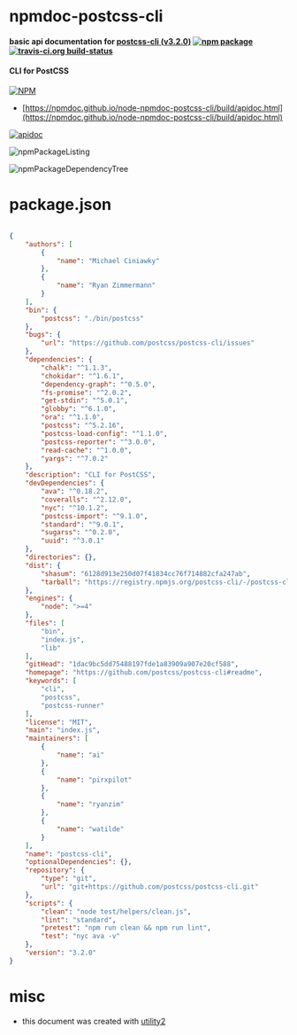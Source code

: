 # npmdoc-postcss-cli

#### basic api documentation for  [postcss-cli (v3.2.0)](https://github.com/postcss/postcss-cli#readme)  [![npm package](https://img.shields.io/npm/v/npmdoc-postcss-cli.svg?style=flat-square)](https://www.npmjs.org/package/npmdoc-postcss-cli) [![travis-ci.org build-status](https://api.travis-ci.org/npmdoc/node-npmdoc-postcss-cli.svg)](https://travis-ci.org/npmdoc/node-npmdoc-postcss-cli)

#### CLI for PostCSS

[![NPM](https://nodei.co/npm/postcss-cli.png?downloads=true&downloadRank=true&stars=true)](https://www.npmjs.com/package/postcss-cli)

- [https://npmdoc.github.io/node-npmdoc-postcss-cli/build/apidoc.html](https://npmdoc.github.io/node-npmdoc-postcss-cli/build/apidoc.html)

[![apidoc](https://npmdoc.github.io/node-npmdoc-postcss-cli/build/screenCapture.buildCi.browser.%252Ftmp%252Fbuild%252Fapidoc.html.png)](https://npmdoc.github.io/node-npmdoc-postcss-cli/build/apidoc.html)

![npmPackageListing](https://npmdoc.github.io/node-npmdoc-postcss-cli/build/screenCapture.npmPackageListing.svg)

![npmPackageDependencyTree](https://npmdoc.github.io/node-npmdoc-postcss-cli/build/screenCapture.npmPackageDependencyTree.svg)



# package.json

```json

{
    "authors": [
        {
            "name": "Michael Ciniawky"
        },
        {
            "name": "Ryan Zimmermann"
        }
    ],
    "bin": {
        "postcss": "./bin/postcss"
    },
    "bugs": {
        "url": "https://github.com/postcss/postcss-cli/issues"
    },
    "dependencies": {
        "chalk": "^1.1.3",
        "chokidar": "^1.6.1",
        "dependency-graph": "^0.5.0",
        "fs-promise": "^2.0.2",
        "get-stdin": "^5.0.1",
        "globby": "^6.1.0",
        "ora": "^1.1.0",
        "postcss": "^5.2.16",
        "postcss-load-config": "^1.1.0",
        "postcss-reporter": "^3.0.0",
        "read-cache": "^1.0.0",
        "yargs": "^7.0.2"
    },
    "description": "CLI for PostCSS",
    "devDependencies": {
        "ava": "^0.18.2",
        "coveralls": "^2.12.0",
        "nyc": "^10.1.2",
        "postcss-import": "^9.1.0",
        "standard": "^9.0.1",
        "sugarss": "^0.2.0",
        "uuid": "^3.0.1"
    },
    "directories": {},
    "dist": {
        "shasum": "6128d913e250d07f41834cc76f714882cfa247ab",
        "tarball": "https://registry.npmjs.org/postcss-cli/-/postcss-cli-3.2.0.tgz"
    },
    "engines": {
        "node": ">=4"
    },
    "files": [
        "bin",
        "index.js",
        "lib"
    ],
    "gitHead": "1dac9bc5dd75488197fde1a83909a907e20cf588",
    "homepage": "https://github.com/postcss/postcss-cli#readme",
    "keywords": [
        "cli",
        "postcss",
        "postcss-runner"
    ],
    "license": "MIT",
    "main": "index.js",
    "maintainers": [
        {
            "name": "ai"
        },
        {
            "name": "pirxpilot"
        },
        {
            "name": "ryanzim"
        },
        {
            "name": "watilde"
        }
    ],
    "name": "postcss-cli",
    "optionalDependencies": {},
    "repository": {
        "type": "git",
        "url": "git+https://github.com/postcss/postcss-cli.git"
    },
    "scripts": {
        "clean": "node test/helpers/clean.js",
        "lint": "standard",
        "pretest": "npm run clean && npm run lint",
        "test": "nyc ava -v"
    },
    "version": "3.2.0"
}
```



# misc
- this document was created with [utility2](https://github.com/kaizhu256/node-utility2)
